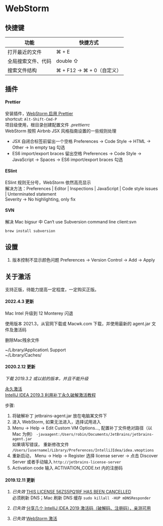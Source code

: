 # WebStorm

## 快捷键

| 功能               | 快捷方式                   |
| ------------------ | -------------------------- |
| 打开最近的文件     | ⌘ + E                      |
| 全局搜索文件、代码 | double ⇧                   |
| 搜索文件结构       | ⌘ + F12 -> ⌘ + 0（自定义） |

## 插件

#### Prettier

安装插件，[WebStorm 启用 Prettier](https://prettier.io/docs/en/webstorm.html)  
shortcut: `Alt-Shift-Cmd-P`  
项目级使用，根目录创建配置文件 _.prettierrc_  
WebStorm 按照 Airbnb JSX 风格指南设置的一些规则处理

- JSX 自闭合标签前留出一个空格 Preferences -> Code Style -> HTML -> Other -> In empty tag 勾选
- ES6 import/export braces 留出空格 Preferences -> Code Style -> JavaScript -> Spaces -> ES6 import/export braces 勾选

#### ESlint

ESlint 规则无分号，WebStorm 依然高亮显示  
解决方法：Preferences | Editor | Inspections | JavaScript | Code style issues | Unterminated statement  
Severity -> No highlighting, only fix

#### SVN

解决 Mac bigsur 中 Can‘t use Subversion command line client:svn

`brew install subversion`

## 设置

1. 版本控制不显示颜色问题
   Preferences -> Version Control -> Add -> Apply

## 关于激活

支持正版，待能力提高一定程度，一定购买正版。

#### 2022.4.3 更新

Mac Intel 升级到 12 Monterey 闪退

使用版本 2021.3，从官网下载或 Macwk.com 下载，并使用最新的 agent.jar 文件及激活码

删除Mac残余文件

~/Library/Application\ Support  
~/Library/Caches/

#### 2020.2.12 更新

_下载 2019.3.2 或以前的版本，并且不能升级_

[永久激活](https://www.52pojie.cn/thread-1067129-1-1.html)  
[IntelliJ IDEA 2019.3 利用补丁永久破解激活教程](https://www.jiweichengzhu.com/article/2940ed65c94f4671ae3f3aa72e168673)

步骤:

1. 将破解补丁 jetbrains-agent.jar 放在电脑某文件下
2. 进入 WebStorm, 如果无法进入，选择试用进入
3. Menu -> Help -> Edit Custom VM Options..., 配置补丁文件绝对路径（以 Mac 为例） `-javaagent:/Users/robin/Documents/JetBrains/jetbrains-agent.jar`  
   如果填写错误， 重新修改文件 `/Users/[username]/Library/Preferences/IntelliJIdea/idea.vmoptions`
4. 重新启动， Menu -> Help -> Register 选择 license server -> 点击 Discover Server
   或者手动输入 `http://jetbrains-license-server`
5. Activation code 输入 ACTIVATION_CODE.txt 内的注册码

#### 2019.12.11 更新

1. _已失效_ [THIS LICENSE 56ZS5PQ1RF HAS BEEN CANCELLED](https://www.cnblogs.com/ISJI/p/11670764.html)  
   必须刷新 DNS；Mac 刷新 DNS 缓存 `sudo killall -HUP mDNSResponder`

2. _已失效_ [分享几个 IntelliJ IDEA 2019 激活码（破解码、注册码），亲测可用](https://www.jiweichengzhu.com/article/eb340e382d1d456c84a1d190db12755c)

3. _已失效_ [WebStorm 激活](http://idea.lanyus.com/)

